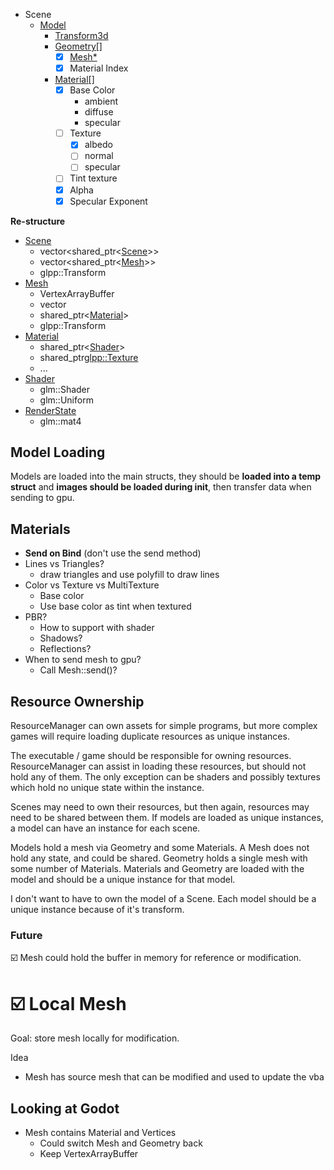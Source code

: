 
- Scene
  - [Model](include/singe/Core/Model.hpp)
    - [Transform3d](src/Transform3d/include/Transform3d.hpp)
    - [Geometry[]](include/singe/Core/Geometry.hpp)
      - [x] [Mesh*](include/singe/Core/Mesh.hpp)
      - [x] Material Index
    - [Material[]](include/singe/Core/Material.hpp)
      - [x] Base Color
        - ambient
        - diffuse
        - specular
      - [ ] Texture
        - [x] albedo
        - [ ] normal
        - [ ] specular
      - [ ] Tint texture
      - [x] Alpha
      - [x] Specular Exponent

**Re-structure**

- [Scene](src/singe-graphics/include/singe/Graphics/Scene.hpp)
  - vector<shared_ptr<[Scene](src/singe-graphics/include/singe/Graphics/Scene.hpp)>>
  - vector<shared_ptr<[Mesh](src/singe-graphics/include/singe/Graphics/Mesh.hpp)>>
  - glpp::Transform
- [Mesh](src/singe-graphics/include/singe/Graphics/Mesh.hpp)
  - VertexArrayBuffer
  - vector<Vertex>
  - shared_ptr<[Material](src/singe-graphics/include/singe/Graphics/Material.hpp)>
  - glpp::Transform
- [Material](src/singe-graphics/include/singe/Graphics/Material.hpp)
  - shared_ptr<[Shader](src/singe-graphics/include/singe/Graphics/Shader.hpp)>
  - shared_ptr<glpp::Texture>
  - ...
- [Shader](src/singe-graphics/include/singe/Graphics/Shader.hpp)
  - glm::Shader
  - glm::Uniform
- [RenderState](src/singe-graphics/include/singe/Graphics/RenderState.hpp)
  - glm::mat4

## Model Loading

Models are loaded into the main structs, they should be **loaded into a temp
struct** and **images should be loaded during init**, then transfer data when
sending to gpu.

## Materials

- **Send on Bind** (don't use the send method)
- Lines vs Triangles?
  - draw triangles and use polyfill to draw lines
- Color vs Texture vs MultiTexture
  - Base color
  - Use base color as tint when textured
- PBR?
  - How to support with shader
  - Shadows?
  - Reflections?
- When to send mesh to gpu?
  - Call Mesh::send()?

## Resource Ownership

ResourceManager can own assets for simple programs, but more complex games will
require loading duplicate resources as unique instances.

The executable / game should be responsible for owning resources.
ResourceManager can assist in loading these resources, but should not hold any
of them. The only exception can be shaders and possibly textures which hold no
unique state within the instance.

Scenes may need to own their resources, but then again, resources may need to
be shared between them. If models are loaded as unique instances, a model can 
have an instance for each scene.

Models hold a mesh via Geometry and some Materials. A Mesh does not hold any
state, and could be shared. Geometry holds a single mesh with some number of
Materials. Materials and Geometry are loaded with the model and should be a
unique instance for that model.

I don't want to have to own the model of a Scene. Each model should be a unique
instance because of it's transform.

### Future

☑️ Mesh could hold the buffer in memory for reference or modification.

# ☑️ Local Mesh

Goal: store mesh locally for modification.

Idea

- Mesh has source mesh that can be modified and used to update the vba

## Looking at Godot

- Mesh contains Material and Vertices
  - Could switch Mesh and Geometry back
  - Keep VertexArrayBuffer
